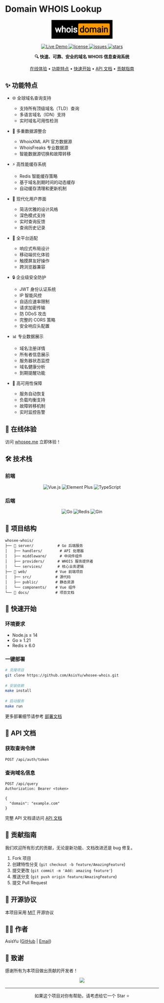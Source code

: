 # Domain WHOIS Lookup

<p align="center">
  <img src="docs/images/logo.png" alt="Domain WHOIS Logo" width="200"/>
</p>

<p align="center">
  <a href="https://whosee.me">
    <img src="https://img.shields.io/badge/Demo-whosee.me-blue?style=flat-square" alt="Live Demo"/>
  </a>
  <a href="https://github.com/AsisYu/whosee-whois/blob/main/LICENSE">
    <img src="https://img.shields.io/github/license/AsisYu/whosee-whois?style=flat-square" alt="license"/>
  </a>
  <a href="https://github.com/AsisYu/whosee-whois/issues">
    <img src="https://img.shields.io/github/issues/AsisYu/whosee-whois?style=flat-square" alt="issues"/>
  </a>
  <a href="https://github.com/AsisYu/whosee-whois/stargazers">
    <img src="https://img.shields.io/github/stars/AsisYu/whosee-whois?style=flat-square" alt="stars"/>
  </a>
</p>

<p align="center">
  <b>🔍 快速、可靠、安全的域名 WHOIS 信息查询系统</b>
</p>

<p align="center">
  <a href="https://whosee.me">在线体验</a> •
  <a href="#✨-功能特点">功能特点</a> •
  <a href="#🚀-快速开始">快速开始</a> •
  <a href="#📖-api-文档">API 文档</a> •
  <a href="#🤝-贡献指南">贡献指南</a>
</p>

## ✨ 功能特点

- 🌐 全球域名查询支持
  - 支持所有顶级域名（TLD）查询
  - 多语言域名（IDN）支持
  - 实时域名可用性检测

- 🚀 多重数据源整合
  - WhoisXML API 官方数据源
  - WhoisFreaks 专业数据源
  - 智能数据源切换和故障转移

- ⚡️ 高性能缓存系统
  - Redis 智能缓存策略
  - 基于域名到期时间的动态缓存
  - 自动缓存清理和更新机制

- 🎨 现代化用户界面
  - 简洁优雅的设计风格
  - 深色模式支持
  - 实时查询反馈
  - 查询历史记录

- 📱 全平台适配
  - 响应式布局设计
  - 移动端优化体验
  - 触摸屏友好操作
  - 跨浏览器兼容

- 🔒 企业级安全防护
  - JWT 身份认证系统
  - IP 智能风控
  - 自适应速率限制
  - 请求加密传输
  - 防 DDoS 攻击
  - 完整的 CORS 策略
  - 安全响应头配置

- 📊 专业数据展示
  - 域名注册详情
  - 所有者信息展示
  - 服务器状态监控
  - 域名健康分析
  - 到期提醒功能

- 🔄 高可用性保障
  - 服务自动恢复
  - 负载均衡支持
  - 故障转移机制
  - 实时监控告警

## 🎯 在线体验

访问 [whosee.me](https://whosee.me) 立即体验！

## 🛠️ 技术栈

### 前端
<p align="center">
  <img src="https://img.shields.io/badge/Vue.js-3.x-4FC08D?style=for-the-badge&logo=vue.js&logoColor=white" alt="Vue.js"/>
  <img src="https://img.shields.io/badge/Element_Plus-Latest-409EFF?style=for-the-badge&logo=element&logoColor=white" alt="Element Plus"/>
  <img src="https://img.shields.io/badge/TypeScript-Latest-3178C6?style=for-the-badge&logo=typescript&logoColor=white" alt="TypeScript"/>
</p>

### 后端
<p align="center">
  <img src="https://img.shields.io/badge/Go-1.21+-00ADD8?style=for-the-badge&logo=go&logoColor=white" alt="Go"/>
  <img src="https://img.shields.io/badge/Redis-6.0+-DC382D?style=for-the-badge&logo=redis&logoColor=white" alt="Redis"/>
  <img src="https://img.shields.io/badge/Gin-Latest-00ADD8?style=for-the-badge&logo=go&logoColor=white" alt="Gin"/>
</p>

## 📁 项目结构

```
whosee-whois/
├── 📂 server/           # Go 后端服务
│   ├── handlers/        # API 处理器
│   ├── middleware/      # 中间件组件
│   ├── providers/      # WHOIS 服务提供者
│   └── services/       # 核心业务逻辑
├── 📂 web/             # Vue 前端项目
│   ├── src/           # 源代码
│   ├── public/        # 静态资源
│   └── components/    # Vue 组件
└── 📂 docs/            # 项目文档
```

## 🚀 快速开始

### 环境要求

- Node.js ≥ 14
- Go ≥ 1.21
- Redis ≥ 6.0

### 一键部署

```bash
# 克隆项目
git clone https://github.com/AsisYu/whosee-whois.git

# 安装依赖
make install

# 启动服务
make run
```

更多部署细节请参考 [部署文档](docs/deployment.md)

## 📖 API 文档

### 获取查询令牌
```http
POST /api/auth/token
```

### 查询域名信息
```http
POST /api/query
Authorization: Bearer <token>

{
  "domain": "example.com"
}
```

完整 API 文档请访问 [API 文档](docs/api.md)

## 🤝 贡献指南

我们欢迎所有形式的贡献，无论是新功能、文档改进还是 bug 修复。

1. Fork 项目
2. 创建特性分支 (`git checkout -b feature/AmazingFeature`)
3. 提交更改 (`git commit -m 'Add: amazing feature'`)
4. 推送分支 (`git push origin feature/AmazingFeature`)
5. 提交 Pull Request

## 📄 开源协议

本项目采用 [MIT](LICENSE) 开源协议

## 👨‍💻 作者

AsisYu ([GitHub](https://github.com/AsisYu) | [Email](mailto:2773943729@qq.com))

## 🌟 致谢

感谢所有为本项目做出贡献的开发者！

<p align="center">
  <img src="https://contrib.rocks/image?repo=AsisYu/whosee-whois" />
</p>

---

<p align="center">如果这个项目对你有帮助，请考虑给它一个 Star ⭐️</p>

